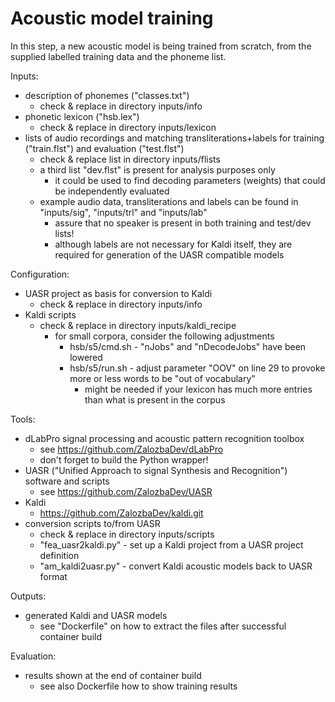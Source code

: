 # Acoustic model training

In this step, a new acoustic model is being trained from scratch, from the 
supplied labelled training data and the phoneme list.


Inputs:

* description of phonemes ("classes.txt")
    * check & replace in directory inputs/info
* phonetic lexicon ("hsb.lex")
    * check & replace in directory inputs/lexicon
* lists of audio recordings and matching transliterations+labels for training ("train.flst") and evaluation ("test.flst")
    * check & replace list in directory inputs/flists
    * a third list "dev.flst" is present for analysis purposes only
        * it could be used to find decoding parameters (weights) that could be independently evaluated
    * example audio data, transliterations and labels can be found in "inputs/sig", "inputs/trl" and "inputs/lab"
        * assure that no speaker is present in both training and test/dev lists!
        * although labels are not necessary for Kaldi itself, they are required for generation of the UASR compatible models

        
Configuration:

* UASR project as basis for conversion to Kaldi
    * check & replace in directory inputs/info
* Kaldi scripts
    * check & replace in directory inputs/kaldi_recipe
        * for small corpora, consider the following adjustments
            * hsb/s5/cmd.sh - "nJobs" and "nDecodeJobs" have been lowered
            * hsb/s5/run.sh - adjust parameter "OOV" on line 29 to provoke more or less words to be "out of vocabulary"
                * might be needed if your lexicon has much more entries than what is present in the corpus
    
                
Tools:

* dLabPro signal processing and acoustic pattern recognition toolbox
    * see https://github.com/ZalozbaDev/dLabPro
    * don't forget to build the Python wrapper!
* UASR ("Unified Approach to signal Synthesis and Recognition") software and scripts
    * see https://github.com/ZalozbaDev/UASR
* Kaldi
    * https://github.com/ZalozbaDev/kaldi.git
* conversion scripts to/from UASR
    * check & replace in directory inputs/scripts
    * "fea_uasr2kaldi.py" - set up a Kaldi project from a UASR project definition
    * "am_kaldi2uasr.py" - convert Kaldi acoustic models back to UASR format

    
Outputs:

* generated Kaldi and UASR models
	* see "Dockerfile" on how to extract the files after successful container build

	
Evaluation:

* results shown at the end of container build
    * see also Dockerfile how to show training results
    